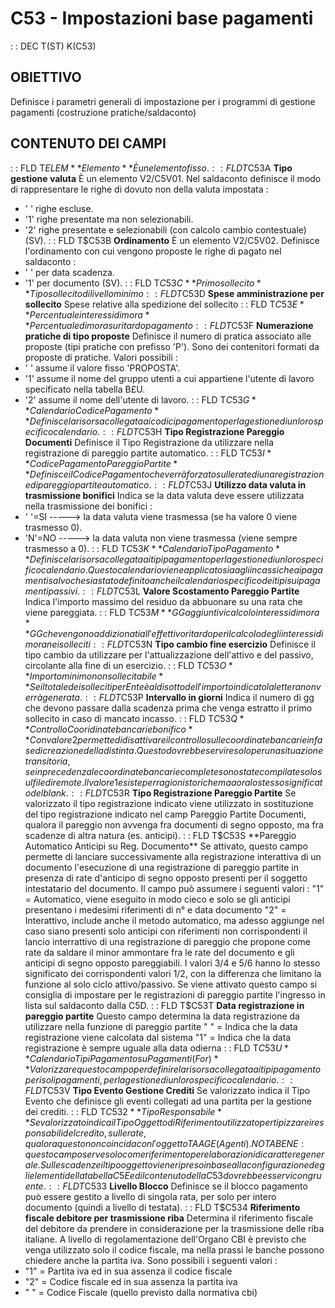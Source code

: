 # C53 - Impostazioni base pagamenti
 :  : DEC T(ST) K(C53)
## OBIETTIVO
Definisce i parametri generali di impostazione per i programmi di gestione pagamenti (costruzione pratiche/saldaconto)
## CONTENUTO DEI CAMPI
 :  : FLD T$ELEM **Elemento**
È un elemento fisso.
 :  : FLD T$C53A **Tipo gestione valuta**
È un elemento V2/C5V01. Nel saldaconto definisce il modo di rappresentare  le righe di dovuto non della valuta impostata : 
-    ' '  righe escluse.
-    '1'  righe presentate ma non selezionabili.
-    '2'  righe presentate e selezionabili (con calcolo cambio contestuale) (SV).
 :  : FLD T$C53B **Ordinamento**
È un elemento V2/C5V02. Definisce l'ordinamento con cui vengono proposte le righe di pagato nel saldaconto : 
-    ' '  per data scadenza.
-    '1'  per documento (SV).
 :  : FLD T$C53C **Primo sollecito**
Tipo sollecito di livello minimo
 :  : FLD T$C53D **Spese amministrazione per sollecito**
Spese relative alla spedizione del sollecito
 :  : FLD T$C53E **Percentuale interessi di mora**
Percentuale di mora su ritardo pagamento
 :  : FLD T$C53F **Numerazione pratiche di tipo proposte**
Definisce il numero di pratica associato alle proposte (tipi pratiche con prefisso 'P'). Sono dei contenitori formati da proposte di pratiche.
Valori possibili : 
-    ' ' assume il valore fisso 'PROPOSTA'.
-    '1' assume il nome del gruppo utenti a cui appartiene l'utente di lavoro specificato nella tabella B£U.
-    '2' assume il nome dell'utente di lavoro.
 :  : FLD T$C53G **Calendario Codice Pagamento**
Definisce la risorsa collegata ai codici pagamento per la gestione di un loro specifico calendario.
 :  : FLD T$C53H **Tipo Registrazione Pareggio Documenti**
Definisce il Tipo Registrazione da utilizzare nella registrazione di pareggio partite automatico.
 :  : FLD T$C53I **Codice Pagamento Pareggio Partite**
Definisce il Codice Pagamento che verrà forzato sulle rate di una registrazione di pareggio partite automatico.
 :  : FLD T$C53J **Utilizzo data valuta in trasmissione bonifici**
Indica se la data valuta deve essere utilizzata nella trasmissione dei bonifici : 
-    ' '=SI -----> la data valuta viene trasmessa (se ha valore 0 viene trasmesso 0).
-    'N'=NO -----> la data valuta non viene trasmessa (viene sempre trasmesso a 0).
 :  : FLD T$C53K **Calendario Tipo Pagamento**
Definisce la risorsa collegata ai tipi pagamento per la gestione di un loro specifico calendario. Questo calendario viene applicato sia agli incassi che ai pagamenti salvo che sia stato definito  anche il calendario specifico dei tipi sui pagamenti passivi.
 :  : FLD T$C53L **Valore Scostamento Pareggio Partite**
Indica l'importo massimo del residuo da abbuonare su una rata che viene pareggiata.
 :  : FLD T$C53M **GG aggiuntivi calcolo interessi di mora**
GG che vengono addizionati all'effettivo ritardo per il calcolo degli interessi di mora nei solleciti
 :  : FLD T$C53N **Tipo cambio fine esercizio**
Definisce il tipo cambio da utilizzare per l'attualizzazione dell'attivo e del passivo, circolante alla fine di un esercizio.
 :  : FLD T$C53O **Importo minimo non sollecitabile**
Se il totale dei solleciti per Ente è al di sotto dell'importo indicato la lettera non verrà generata.
 :  : FLD T$C53P **Intervallo in giorni**
Indica il numero di gg che devono passare dalla scadenza prima che venga estratto il primo sollecito in caso di mancato incasso.
 :  : FLD T$C53Q **Controllo Cooridinate bancarie bonifico**
Con valore 2 permette di disattivare il controllo sulle coordinate bancarie in fase di creazione della distinta. Questo dovrebbe servire solo per una situazione transitoria, se in precedenza le coordinate bancarie complete sono state compilate solo sul file di remote.
Il valore 1 esiste per ragioni storiche ma a ora lo stesso significato del blank.
 :  : FLD T$C53R **Tipo Registrazione Pareggio Partite**
Se valorizzato il tipo registrazione indicato viene utilizzato in sostituzione del tipo registrazione indicato
nel camp Pareggio Partite Documenti, qualora il pareggio non avvenga fra documenti di segno opposto, ma fra
scadenze di altra natura (es. anticipi).
 :  : FLD T$C53S **Pareggio Automatico Anticipi su Reg. Documento**
Se attivato, questo campo permette di lanciare successivamente alla registrazione interattiva di un documento
l'esecuzione di una registrazione di pareggio partite in presenza di rate d'anticipo di segno opposto presenti
per il soggetto intestatario del documento. Il campo può assumere i seguenti valori : 
"1" = Automatico, viene eseguito in modo cieco e solo se gli anticipi presentano i medesimi riferimenti
      di n° e data documento
"2" = Interattivo, include anche il metodo automatico, ma adesso aggiunge nel caso siano presenti solo
      anticipi con riferimenti non corrispondenti il lancio interrattivo di una registrazione di pareggio
      che propone come rate da saldare il minor ammontare fra le rate del documento e gli anticipi di segno
      opposto pareggiabili.
I valori 3/4 e 5/6 hanno lo stesso significato dei corrispondenti valori 1/2, con la differenza che limitano la funzione al solo ciclo attivo/passivo.
Se viene attivato questo campo si consiglia di impostare per le registrazioni di pareggio partite l'ingresso in lista sul saldaconto dalla C5D.
 :  : FLD T$C53T **Data registrazione in pareggio partite**
Questo campo determina la data registrazione da utilizzare nella funzione di pareggio partite
" " = Indica che la data registrazione viene calcolata dal sistema
"1" = Indica che la data registrazione è sempre uguale alla data odierna
 :  : FLD T$C53U **Calendario Tipi Pagamento su Pagamenti (For)**
Valorizzare questo campo per definire la risorsa collegata ai tipi pagamento per i soli pagamenti,
per la gestione di un loro specifico calendario.
 :  : FLD T$C53V **Tipo Evento Gestione Crediti**
Se valorizzato indica il Tipo Evento che definisce gli eventi collegati ad una partita per la gestione dei crediti.
 :  : FLD T$C532 **Tipo Responsabile**
Se valorizzato indica il Tipo Oggetto di Riferimento utilizzato per tipizzare i responsabili del credito, sulle rate, qualora questo non coincida con l'oggetto TAAGE (Agenti).
NOTA BENE :  questo campo serve solo come riferimento per elaborazioni di carattere generale. Sulle scadenze il tipo oggetto viene ripreso in base alla configurazione degli elementi della tabella C5E ed il contenuto della C53 dovrebbe esservi congruente.
 :  : FLD T$C533 **Livello Blocco**
Definisce se il blocco pagamento può essere gestito a livello di singola rata, per solo per intero documento (quindi a livello di testata).
 :  : FLD T$C534 **Riferimento fiscale debitore per trasmissione riba**
Determina il riferimento fiscale del debitore da prendere in considerazione per la trasmissione delle riba italiane.
A livello di regolamentazione dell'Organo CBI è previsto che venga utilizzato solo il codice fiscale, ma nella prassi le banche possono chiedere anche la partita iva.
Sono possibili i seguenti valori : 
-  "1" = Partita iva ed in sua assenza il codice fiscale
-  "2" = Codice fiscale ed in sua assenza la partita iva
-  " " = Codice Fiscale (quello previsto dalla normativa cbi)


